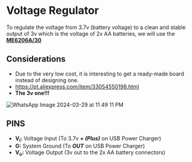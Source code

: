 # Voltage Regulator
To regulate the voltage from 3.7v (battery voltage) to a clean and stable output of 3v which is the voltage of 2x AA batteries, we will use the [**ME6206A/30**](https://datasheetspdf.com/mobile/640248/Microne/ME6206A/1)

## Considerations
- Due to the very low cost, it is interesting to get a ready-made board instead of designing one.
- https://pt.aliexpress.com/item/33054550198.html
- **The 3v one!!!**

![WhatsApp Image 2024-03-29 at 11 49 11 PM](https://github.com/Vininess/USB-Charger-to-2x-AA-batteries/assets/35041490/697e5dd1-287e-43f9-806d-b58229eadde5)

## PINS
- **V<sub>i</sub>:** Voltage Input (To 3.7v **_+ (Plus)_** on USB Power Charger)
- **G:** System Ground (To **_OUT_** on USB Power Charger)
- **V<sub>o</sub>:** Voltage Output (3v out to the 2x AA battery connectors)
